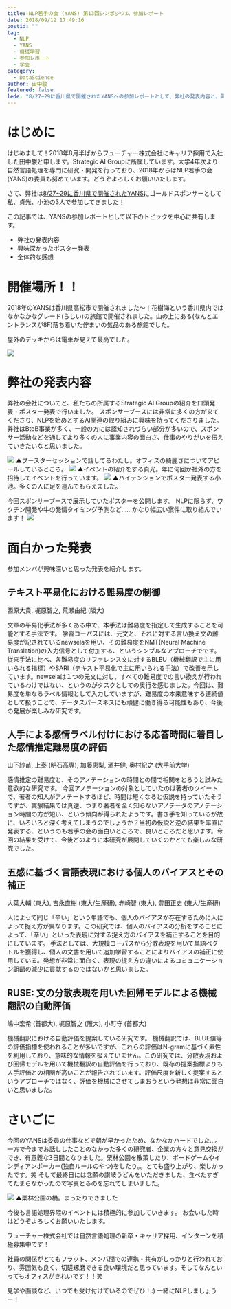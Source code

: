 ```yaml
---
title: NLP若手の会 (YANS) 第13回シンポジウム 参加レポート
date: 2018/09/12 17:49:16
postid: ""
tag:
  - NLP
  - YANS
  - 機械学習
  - 参加レポート
  - 学会
category:
  - DataScience
author: 田中駿
featured: false
lede: "8/27~29に香川県で開催されたYANSへの参加レポートとして、弊社の発表内容と、興味深かったポスター発表などを共有します"
---
```


# はじめに

はじめまして！2018年8月半ばからフューチャー株式会社にキャリア採用で入社した田中駿と申します。Strategic AI Groupに所属しています。大学4年次より自然言語処理を専門に研究・開発を行っており、2018年からはNLP若手の会(YANS)の委員も努めています。どうぞよろしくお願いいたします。

さて、弊社は[8/27~29に香川県で開催されたYANS](http://yans.anlp.jp/entry/yans2018)にゴールドスポンサーとして私、貞光、小池の3人で参加してきました！

この記事では、YANSの参加レポートとして以下のトピックを中心に共有します。

* 弊社の発表内容
* 興味深かったポスター発表
* 全体的な感想


# 開催場所！！

2018年のYANSは香川県高松市で開催されました～！花樹海という香川県内ではなかなかなグレード(らしい)の旅館で開催されました。山の上にある(なんとエントランスが8F)落ち着いた佇まいの気品のある旅館でした。

屋外のデッキからは電車が見えて最高でした。

<img src="/images/20180912/photo_20180912_01.jpeg" loading="lazy">


# 弊社の発表内容

弊社の会社についてと、私たちの所属するStrategic AI Groupの紹介を口頭発表・ポスター発表で行いました。
スポンサーブースには非常に多くの方が来てくださり、NLPを始めとするAI関連の取り組みに興味を持ってくださりました。弊社はBtoB事業が多く、一般の方には認知されづらい部分が多いので、スポンサー活動などを通してより多くの人に事業内容の面白さ、仕事のやりがいを伝えていきたいなと思いました。

<img src="/images/20180912/photo_20180912_02.jpeg" loading="lazy">
▲ブースターセッションで話してるわたし。オフィスの綺麗さについてアピールしているところ。

<img src="/images/20180912/photo_20180912_03.jpeg" loading="lazy">
▲イベントの紹介をする貞光。年に何回か社外の方を招待してイベントを行っています。

<img src="/images/20180912/photo_20180912_04.jpeg" loading="lazy">
▲ハイテンションでポスター発表する小池。多くの人に足を運んでもらえました。

今回スポンサーブースで展示していたポスターを公開します。
NLPに限らず、ワクチン開発や牛の発情タイミング予測など……かなり幅広い案件に取り組んでいます！
<img src="/images/20180912/photo_20180912_05.jpeg" loading="lazy">



# 面白かった発表

参加メンバが興味深いと思った発表を紹介します。

## テキスト平易化における難易度の制御
西原大貴, 梶原智之, 荒瀬由紀 (阪大)

文章の平易化手法が多くある中で、本手法は難易度を指定して生成することを可能とする手法です。
学習コーパスには、元文と、それに対する言い換え文の難易度が記されているnewselaを用い、その難易度をNMT(Neural Machine Translation)の入力信号として付加する、というシンプルなアプローチでです。
従来手法に比べ、各難易度のリファレンス文に対するBLEU（機械翻訳で主に用いられる指標）やSARI（テキスト平易化で主に用いられる手法）で改善を示しています。newselaは１つの元文に対し、すべての難易度での言い換えが行われているわけではない、というのがタスクとしての奥行を感じました。今回は、難易度を単なるラベル情報として入力していますが、難易度の本来意味する連続値として扱うことで、データスパースネスにも頑健に働き得る可能性もあり、今後の発展が楽しみな研究です。


## 人手による感情ラベル付けにおける応答時間に着目した感情推定難易度の評価
山下紗苗, 上泰 (明石高専), 加藤恵梨, 酒井健, 奥村紀之 (大手前大学)

感情推定の難易度と、そのアノテーションの時間との間で相関をとろうと試みた意欲的な研究です。
今回アノテーションの対象としていたのは著者のツイートで、著者の知人がアノテートするほど、時間は短くなると仮説を持っていたそうですが、実験結果では真逆、つまり著者を全く知らないアノテータのアノテーション時間の方が短い、という傾向が得られたようです。書き手を知っているが故に、いろいろと深く考えてしまうのでしょうか？当初の仮説と逆の結果を率直に発表する、というのも若手の会の面白いところで、良いところだと思います。今回の結果を受けて、今後どのように本研究が展開していくのかとても楽しみな研究でした。


## 五感に基づく言語表現における個人のバイアスとその補正
大葉大輔 (東大), 吉永直樹 (東大/生産研), 赤崎智 (東大), 豊田正史 (東大/生産研)

人によって同じ「辛い」という単語でも、個人のバイアスが存在するために人によって捉え方が異なります。この研究では、個人のバイアスの分析をすることによって、「辛い」といった表現に対する捉え方のバイアスを補正することを目的にしています。
手法としては、大規模コーパスから分散表現を用いて単語ベクトルを獲得し、個人の文書を用いて追加学習することによりバイアスの補正に使用している。発想が非常に面白く、表現の捉え方の違いによるコミュニケーション齟齬の減少に貢献するのではないかと思いました。


## RUSE: 文の分散表現を用いた回帰モデルによる機械翻訳の自動評価
嶋中宏希 (首都大), 梶原智之 (阪大), 小町守 (首都大)

機械翻訳における自動評価を提案している研究です。
機械翻訳では、BLUE値等の評価指標を使われることが多いですが、これらの評価はN-gramに基づく素性を利用しており、意味的な情報を扱えていません。この研究では、分散表現および回帰モデルを用いて機械翻訳の自動評価を行っており、既存の提案指標よりも人手評価との相関が高いことが報告されています。評価尺度を新しく提案するというアプローチではなく、評価を機械にさせてしまおうという発想は非常に面白いと思いました。


# さいごに
今回のYANSは委員の仕事などで朝が早かったため、なかなかハードでした…。
一方で今までお話ししたことのなかった多くの研究者、企業の方々と意見交換ができ、有意義な3日間となりました。栗林公園を散策したり、ボードゲームやインディアンポーカー(独自ルールのやつ)をしたり。。とても盛り上がり、楽しかったです。笑
そして最終日には念願の讃岐うどんをいただきました、食べたすぎてたまらなかったので写真とるのを忘れてしまいました。

<img src="/images/20180912/photo_20180912_06.jpeg" loading="lazy">
▲栗林公園の橋。まったりできました

今後も言語処理界隈のイベントには積極的に参加していきます。
お会いした時はどうぞよろしくお願いいたします。

フューチャー株式会社では自然言語処理の新卒・キャリア採用、インターンを積極募集中です！

社員の関係がとてもフラット、メンバ間での連携・共有がしっかりと行われており、雰囲気も良く、切磋琢磨できる良い環境だと思っています。そしてなんといってもオフィスがきれいです！！笑

見学や面談など、いつでも受け付けているのでぜひ！:)
一緒にNLPしましょうー！

